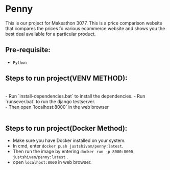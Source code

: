 # Penny
This is our project for Makeathon 3077. This is a price comparison website that compares the prices fo various ecommerce website and shows you the best deal available for a particular product. 
<br/>
## Pre-requisite:
- `Python`  

## Steps to run project(VENV METHOD):  
<br/>
- Run `install-dependencies.bat` to install the dependencies.
- Run `runsever.bat` to run the django testserver.  <br/>
- Then open `localhost:8000` in the web browser  <br/>
<br/>

## Steps to run project(Docker Method):
- Make sure you have Docker installed on your system.
- In cmd, enter `docker push justshivam/penny:latest`.
- Then run the image by entering `docker run -p 8000:8000 justshivam/penny:latest` .
- open `localhost:8000` in web browser.
